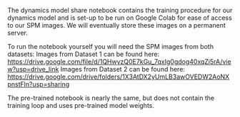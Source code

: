 The dynamics model share notebook contains the training procedure for our dynamics model and is set-up to be run on Google Colab for ease of access to our SPM images. We will eventually store these images on a permanent server.

To run the notebook yourself you will need the SPM images from both datasets: 
Images from Dataset 1 can be found here: https://drive.google.com/file/d/1QHwyzQ0E7kGu_7qxIg0gdog40xqZi5rA/view?usp=drive_link
Images from Dataset 2 can be found here: https://drive.google.com/drive/folders/1X3AtDX2yUmLB3awOVEDW2AoNXpnstFln?usp=sharing

The pre-trained notebook is nearly the same, but does not contain the training loop and uses pre-trained model weights.
